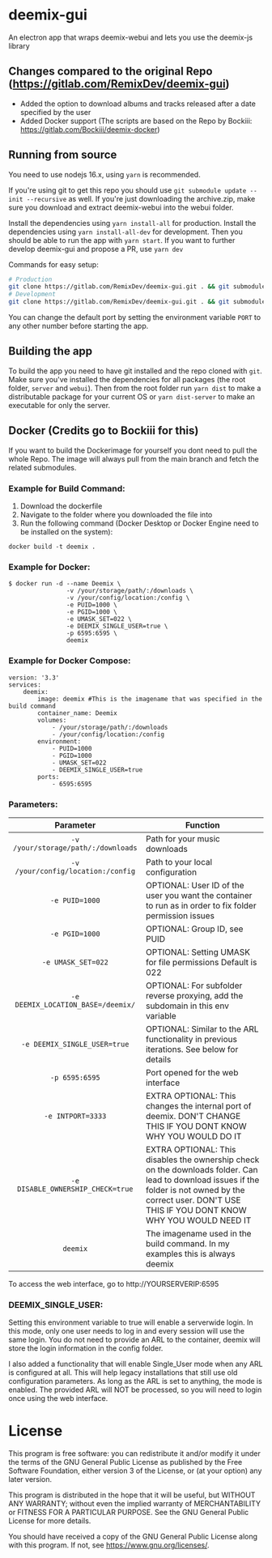 # deemix-gui
An electron app that wraps deemix-webui and lets you use the deemix-js library

## Changes compared to the original Repo (https://gitlab.com/RemixDev/deemix-gui)
- Added the option to download albums and tracks released after a date specified by the user
- Added Docker support (The scripts are based on the Repo by Bockiii: https://gitlab.com/Bockiii/deemix-docker)

## Running from source
You need to use nodejs 16.x, using `yarn` is recommended.

If you're using git to get this repo you should use `git submodule update --init --recursive` as well. If you're just downloading the archive.zip, make sure you download and extract deemix-webui into the webui folder.

Install the dependencies using `yarn install-all` for production.
Install the dependencies using `yarn install-all-dev` for development.
Then you should be able to run the app with `yarn start`.
If you want to further develop deemix-gui and propose a PR, use `yarn dev`

Commands for easy setup:

```sh
# Production
git clone https://gitlab.com/RemixDev/deemix-gui.git . && git submodule update --init --recursive && yarn install-all
# Development
git clone https://gitlab.com/RemixDev/deemix-gui.git . && git submodule update --init --recursive && yarn install-all-dev
```

You can change the default port by setting the environment variable `PORT` to any other number before starting the app.

## Building the app
To build the app you need to have git installed and the repo cloned with `git`.
Make sure you've installed the dependencies for all packages (the root folder, `server` and `webui`).
Then from the root folder run `yarn dist` to make a distributable package for your current OS or `yarn dist-server` to make an executable for only the server.

## Docker (Credits go to Bockiii for this)

If you want to build the Dockerimage for yourself you dont need to pull the whole Repo. The image will always pull from the main branch and fetch the related submodules.
### Example for Build Command:
1. Download the dockerfile
2. Navigate to the folder where you downloaded the file into
3. Run the following command (Docker Desktop or Docker Engine need to be installed on the system):
```
docker build -t deemix .
```


### Example for Docker:
```
$ docker run -d --name Deemix \
				-v /your/storage/path/:/downloads \
				-v /your/config/location:/config \
				-e PUID=1000 \
				-e PGID=1000 \
				-e UMASK_SET=022 \
				-e DEEMIX_SINGLE_USER=true \
				-p 6595:6595 \
				deemix
```

### Example for Docker Compose:
```
version: '3.3'
services:
	deemix:
		image: deemix #This is the imagename that was specified in the build command
		container_name: Deemix
		volumes:
			- /your/storage/path/:/downloads
			- /your/config/location:/config
		environment:
			- PUID=1000
			- PGID=1000
			- UMASK_SET=022
			- DEEMIX_SINGLE_USER=true
		ports:
			- 6595:6595
```

### Parameters:

| Parameter | Function |
| :----: | --- |
| `-v /your/storage/path/:/downloads` | Path for your music downloads |
| `-v /your/config/location:/config` | Path to your local configuration |
| `-e PUID=1000` | OPTIONAL: User ID of the user you want the container to run as in order to fix folder permission issues |
| `-e PGID=1000` | OPTIONAL: Group ID, see PUID |
| `-e UMASK_SET=022` | OPTIONAL: Setting UMASK for file permissions Default is 022 |
| `-e DEEMIX_LOCATION_BASE=/deemix/` | OPTIONAL: For subfolder reverse proxying, add the subdomain in this env variable |
| `-e DEEMIX_SINGLE_USER=true` | OPTIONAL: Similar to the ARL functionality in previous iterations. See below for details |
| `-p 6595:6595` | Port opened for the web interface |
| `-e INTPORT=3333` | EXTRA OPTIONAL: This changes the internal port of deemix. DON'T CHANGE THIS IF YOU DONT KNOW WHY YOU WOULD DO IT |
| `-e DISABLE_OWNERSHIP_CHECK=true` | EXTRA OPTIONAL: This disables the ownership check on the downloads folder. Can lead to download issues if the folder is not owned by the correct user. DON'T USE THIS IF YOU DONT KNOW WHY YOU WOULD NEED IT |
| `deemix` | The imagename used in the build command. In my examples this is always deemix |

To access the web interface, go to http://YOURSERVERIP:6595 

### DEEMIX_SINGLE_USER:

Setting this environment variable to true will enable a serverwide login. In this mode, only one user needs to log in and every session will use the same login. You do not need to provide an ARL to the container, deemix will store the login information in the config folder.

I also added a functionality that will enable Single_User mode when any ARL is configured at all. This will help legacy installations that still use old configuration parameters. As long as the ARL is set to anything, the mode is enabled. The provided ARL will NOT be processed, so you will need to login once using the web interface.

# License
This program is free software: you can redistribute it and/or modify
it under the terms of the GNU General Public License as published by
the Free Software Foundation, either version 3 of the License, or
(at your option) any later version.

This program is distributed in the hope that it will be useful,
but WITHOUT ANY WARRANTY; without even the implied warranty of
MERCHANTABILITY or FITNESS FOR A PARTICULAR PURPOSE.  See the
GNU General Public License for more details.

You should have received a copy of the GNU General Public License
along with this program. If not, see <https://www.gnu.org/licenses/>.
